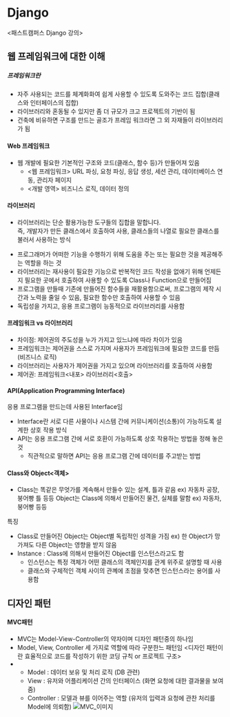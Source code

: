 # Django
<패스트캠퍼스 Django 강의>

## 웹 프레임워크에 대한 이해
    
 #####   프레임워크란
 + 자주 사용되는 코드를 체계화화여 쉽게 사용할 수 있도록 도와주는 코드 집합(클래스와 인터페이스의 집합)
 + 라이브러리와 혼동될 수 있지만 좀 더 규모가 크고 프로젝트의 기반이 됨
 + 건축에 비유하면 구조를 만드는 골조가 프레임 워크라면 그 외 자재들이 라이브러리가 됨
 
 #### Web 프레임워크
 + 웹 개발에 필요한 기본적인 구조와 코드(클래스, 함수 등)가 만들어져 있음
    + <웹 프레임워크> URL 파싱, 요청 파싱, 응답 생성, 세션 관리, 데이터베이스 연동, 관리자 페이지
    + <개발 영역> 비즈니스 로직, 데이터 정의

#### 라이브러리
 - 라이브러리는 단순 활용가능한 도구들의 집합을 말합니다.    
    즉, 개발자가 만든 클래스에서 호출하여 사용, 클래스들의 나열로 필요한 클래스를 불러서 사용하는 방식
+ 프로그래머가 어떠한 기능을 수행하기 위해 도움을 주는 또는 필요한 것을 제공해주는 역할을 하는 것
+ 라이브러리는 재사용이 필요한 기능으로 반복적인 코드 작성을 없애기 위해 언제든지 필요한 곳에서 호출하여 사용할 수 있도록 Class나 Function으로 만들어짐
+ 프로그램을 만들때 기존에 만들어진 함수들을 재활용함으로써, 프로그램의 제작 시간과 노력을 줄일 수 있음, 필요한 함수만 호출하여 사용할 수 있음
+ 독립성을 가지고, 응용 프로그램이 능동적으로 라이브러리를 사용함

#### 프레임워크 vs  라이브러리
+ 차이점: 제어권의 주도성을 누가 가지고 있느냐에 따라 차이가 있음
+ 프레임워크는 제어권을 스스로 가지며 사용자가 프레임워크에 필요한 코드를 만듬(비즈니스 로직)
+ 라이브러리는 사용자가 제어권을 가지고 있으며 라이브러리를 호출하여 사용함
+ 제어권: 프레임워크<내포> 라이브러리<호출>

#### API(Application Programming Interface)
응용 프로그램을 만드는데 사용된 Interface임
+ Interface란 서로 다른 사물이나 시스템 간에 커뮤니케이션(소통)이 가능하도록 설계한 상호 작용 방식
+ API는 응용 프로그램 간에 서로 호환이 가능하도록 상호 작용하는 방법을 정해 놓은 것
    + 직관적으로 말하면 API는 응용 프로그램 간에 데이터를 주고받는 방법

#### Class와 Object<객체>
- Class는 똑같은 무엇가를 계속해서 만들수 있는 설계, 틀과 같음 ex) 자동차 공장, 붕어빵 틀 등등
Object는 Class에 의해서 만들어진 물건, 실체를 말함 ex) 자동차, 붕어빵 등등

특징
* Class로 만들어진 Object는 Object별 독립적인 성격을 가짐 ex) 한 Object가 망가져도 다른 Object는 영향을 받지 않음
* Instance : Class에 의해서 만들어진 Object를 인스턴스라고도 함
    * 인스턴스는 특정 객체가 어떤 클래스의 객체인지를 관계 위주로 설명할 때 사용
    * 클래스와 구체적인 객체 사이의 관꼐에 초점을 맞추면 인스턴스라는 용어를 사용함

## 디자인 패턴

#### MVC패턴
* MVC는 Model-View-Controller의 약자이며 디자인 패턴중의 하나임
* Model, View, Controller 세 가지로 역할에 따라 구분한느 패턴임
<디자인 패턴이란 효율적으로 코드를 작성하기 위한 코딩 규칙 or 프로젝트 구조>
*   * Model : 데이터 보유 및 처리 로직 (DB 관련)
    * View : 유저와 어플리케이션 간의 인터페이스 (화면 요청에 대한 결과물을 보여줌)
    * Controller : 모델과 뷰를 이어주는 역할 (유저의 입력과 요청에 관찬 처리를 Model에 의뢰함)
    ![MVC_이미지](https://blog.kakaocdn.net/dn/dIShYR/btq6cTveSuR/a4SOarsnoUf7JqF4adMzW0/tfile.svg)
